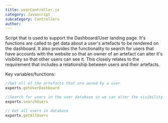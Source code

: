 ```yaml
---
title: userController.js
category: Javascript
subcategory: Controllers
author:
---
```


Script that is used to support the Dashboard/User landing page. It's functions are called to get data about a user's artefacts to be rendered on the dashboard. It also provides the functionality to search for users that have accounts with the website so that an owner of an artefact can alter it's visibility so that other users can see it.  This closely relates to the requirement that includes a relationship between users and their artefacts.

Key variables/functions:

```javascript
//Get all of the artefacts that are owned by a user
exports.getUserDashboard

//Search for users in the user database so we can alter the visibility of an artefact to include them
exports.searchUsers

// Get all users in database
exports.getAllUsers
```
